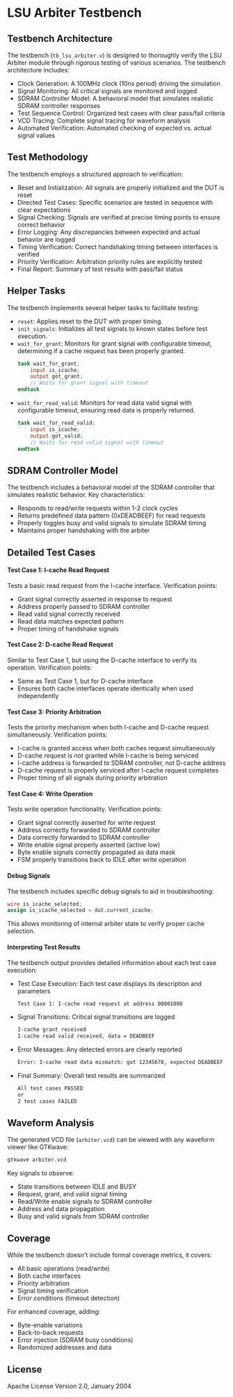 # LSU Arbiter Testbench
## Testbench Architecture
The testbench (`tb_lsu_arbiter.v`) is designed to thoroughly verify the LSU Arbiter module through rigorous testing of various scenarios. The testbench architecture includes:
- Clock Generation: A 100MHz clock (10ns period) driving the simulation
- Signal Monitoring: All critical signals are monitored and logged
- SDRAM Controller Model: A behavioral model that simulates realistic SDRAM controller responses
- Test Sequence Control: Organized test cases with clear pass/fail criteria
- VCD Tracing: Complete signal tracing for waveform analysis
- Automated Verification: Automated checking of expected vs. actual signal values

## Test Methodology
The testbench employs a structured approach to verification:
- Reset and Initialization: All signals are properly initialized and the DUT is reset
- Directed Test Cases: Specific scenarios are tested in sequence with clear expectations
- Signal Checking: Signals are verified at precise timing points to ensure correct behavior
- Error Logging: Any discrepancies between expected and actual behavior are logged
- Timing Verification: Correct handshaking timing between interfaces is verified
- Priority Verification: Arbitration priority rules are explicitly tested
- Final Report: Summary of test results with pass/fail status

## Helper Tasks
The testbench implements several helper tasks to facilitate testing:
- `reset`: Applies reset to the DUT with proper timing.
- `init_signals`: Initializes all test signals to known states before test execution.
- `wait_for_grant`: Monitors for grant signal with configurable timeout, determining if a cache request has been properly granted.
    ```v
    task wait_for_grant;
        input is_icache;
        output got_grant;
        // Waits for grant signal with timeout
    endtask
    ```
- `wait_for_read_valid`: Monitors for read data valid signal with configurable timeout, ensuring read data is properly returned.
    ```v
    task wait_for_read_valid;
        input is_icache;
        output got_valid;
        // Waits for read valid signal with timeout
    endtask
    ```

## SDRAM Controller Model
The testbench includes a behavioral model of the SDRAM controller that simulates realistic behavior.
Key characteristics:
- Responds to read/write requests within 1-2 clock cycles
- Returns predefined data pattern (0xDEADBEEF) for read requests
- Properly toggles busy and valid signals to simulate SDRAM timing
- Maintains proper handshaking with the arbiter

## Detailed Test Cases
#### Test Case 1: I-cache Read Request
Tests a basic read request from the I-cache interface.
Verification points:
- Grant signal correctly asserted in response to request
- Address properly passed to SDRAM controller
- Read valid signal correctly received
- Read data matches expected pattern
- Proper timing of handshake signals

#### Test Case 2: D-cache Read Request
Similar to Test Case 1, but using the D-cache interface to verify its operation.
Verification points:
- Same as Test Case 1, but for D-cache interface
- Ensures both cache interfaces operate identically when used independently

#### Test Case 3: Priority Arbitration
Tests the priority mechanism when both I-cache and D-cache request simultaneously.
Verification points:
- I-cache is granted access when both caches request simultaneously
- D-cache request is not granted while I-cache is being serviced
- I-cache address is forwarded to SDRAM controller, not D-cache address
- D-cache request is properly serviced after I-cache request completes
- Proper timing of all signals during priority arbitration

#### Test Case 4: Write Operation
Tests write operation functionality.
Verification points:
- Grant signal correctly asserted for write request
- Address correctly forwarded to SDRAM controller
- Data correctly forwarded to SDRAM controller
- Write enable signal properly asserted (active low)
- Byte enable signals correctly propagated as data mask
- FSM properly transitions back to IDLE after write operation

#### Debug Signals
The testbench includes specific debug signals to aid in troubleshooting:
```v
wire is_icache_selected;
assign is_icache_selected = dut.current_icache;
```
This allows monitoring of internal arbiter state to verify proper cache selection.

#### Interpreting Test Results
The testbench output provides detailed information about each test case execution:
- Test Case Execution: Each test case displays its description and parameters
    ```bash
    Test Case 1: I-cache read request at address 00001000
    ```
- Signal Transitions: Critical signal transitions are logged
    ```bash
    I-cache grant received
    I-cache read valid received, data = DEADBEEF
    ```
- Error Messages: Any detected errors are clearly reported
    ```bash
    Error: I-cache read data mismatch: got 12345678, expected DEADBEEF
    ```
- Final Summary: Overall test results are summarized
    ```bash
    All test cases PASSED
    or
    2 test cases FAILED
    ```

## Waveform Analysis
The generated VCD file (`arbiter.vcd`) can be viewed with any waveform viewer like GTKwave:
```bash
gtkwave arbiter.vcd
```
Key signals to observe:
- State transitions between IDLE and BUSY
- Request, grant, and valid signal timing
- Read/Write enable signals to SDRAM controller
- Address and data propagation
- Busy and valid signals from SDRAM controller

## Coverage
While the testbench doesn't include formal coverage metrics, it covers:
- All basic operations (read/write)
- Both cache interfaces
- Priority arbitration
- Signal timing verification
- Error conditions (timeout detection)

For enhanced coverage, adding:
- Byte-enable variations
- Back-to-back requests
- Error injection (SDRAM busy conditions)
- Randomized addresses and data

## License
Apache License
Version 2.0, January 2004
